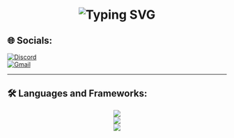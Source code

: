 <h1 align="center">
  <img src="https://readme-typing-svg.herokuapp.com/?lines=👋+HI+THERE+I'M+LAP!;AKA+LAPDZVL+^_^&font=Righteous&size=35&center=true&width=500&height=70&duration=4000" alt="Typing SVG">
</h1>

<!-- Social Links -->
## 🌐 Socials:

[![Discord](https://img.shields.io/badge/Discord-%237289DA.svg?logo=discord&logoColor=white)](https://discord.gg/D92KtbX)  
[![Gmail](https://img.shields.io/badge/Gmail-333333?style=for-the-badge&logo=gmail&logoColor=red)](mailto:lap01288399558@gmail.com)

---

## 🛠 Languages and Frameworks:

<div align="center">
  <img src="https://skillicons.dev/icons?i=html,css,javascript,typescript,react,nextjs,tailwind,bootstrap" /><br>
  <img src="https://skillicons.dev/icons?i=nodejs,express,mongodb,python,java,c,mysql" /><br>
  <img src="https://skillicons.dev/icons?i=vscode,figma,github,git" />
</div>


